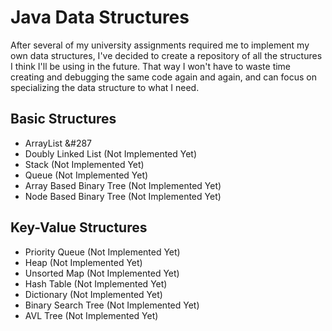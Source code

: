 # Java Data Structures
After several of my university assignments required me to implement my own data structures, I've decided to create a repository of all the structures I think 
I'll be using in the future. That way I won't have to waste time creating and debugging the same code again and again, and can focus on specializing the data structure 
to what I need.

## Basic Structures
- ArrayList &#287
- Doubly Linked List (Not Implemented Yet)
- Stack (Not Implemented Yet)
- Queue (Not Implemented Yet)
- Array Based Binary Tree (Not Implemented Yet)
- Node Based Binary Tree (Not Implemented Yet)
	
	
## Key-Value Structures
- Priority Queue (Not Implemented Yet)
- Heap (Not Implemented Yet)
- Unsorted Map (Not Implemented Yet)
- Hash Table (Not Implemented Yet)
- Dictionary (Not Implemented Yet)
- Binary Search Tree (Not Implemented Yet)
- AVL Tree (Not Implemented Yet)
